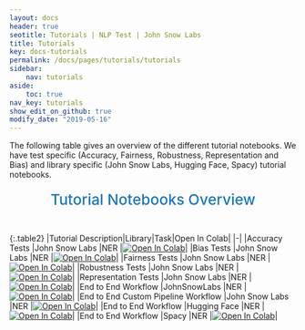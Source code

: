 ```yaml
---
layout: docs
header: true
seotitle: Tutorials | NLP Test | John Snow Labs
title: Tutorials
key: docs-tutorials
permalink: /docs/pages/tutorials/tutorials
sidebar:
    nav: tutorials
aside:
    toc: true
nav_key: tutorials
show_edit_on_github: true
modify_date: "2019-05-16"
---
```


<div class="main-docs" markdown="1"><div class="h3-box" markdown="1">
The following table gives an overview of the different tutorial notebooks. We have test specific (Accuracy, Fairness, Robustness, Representation and Bias) and library specific (John Snow Labs, Hugging Face, Spacy) tutorial notebooks.

<div class="heading" id="tutorial-notebook">Tutorial Notebooks Overview</div>

{:.table2}
|Tutorial Description|Library|Task|Open In Colab|
|-|
|Accuracy Tests                     |John Snow Labs   |NER    |[![Open In Colab](https://colab.research.google.com/assets/colab-badge.svg)](https://colab.research.google.com/drive/1r04gLNVNoId9LmZ18-4JTZT36ANeg-FA)|
|Bias Tests                         |John Snow Labs   |NER    |[![Open In Colab](https://colab.research.google.com/assets/colab-badge.svg)](https://colab.research.google.com/drive/1r04gLNVNoId9LmZ18-4JTZT36ANeg-FA)|
|Fairness Tests                     |John Snow Labs   |NER    |[![Open In Colab](https://colab.research.google.com/assets/colab-badge.svg)](https://colab.research.google.com/drive/1r04gLNVNoId9LmZ18-4JTZT36ANeg-FA)|
|Robustness Tests                   |John Snow Labs   |NER    |[![Open In Colab](https://colab.research.google.com/assets/colab-badge.svg)](https://colab.research.google.com/drive/1hodCD_UW353zEdoaCDN1picXP4BmyFu5)|
|Representation Tests               |John Snow Labs   |NER    |[![Open In Colab](https://colab.research.google.com/assets/colab-badge.svg)](https://colab.research.google.com/drive/1r04gLNVNoId9LmZ18-4JTZT36ANeg-FA)|
|End to End Workflow                       |JohnSnowLabs   |NER    |[![Open In Colab](https://colab.research.google.com/assets/colab-badge.svg)](https://colab.research.google.com/drive/1r04gLNVNoId9LmZ18-4JTZT36ANeg-FA)|
|End to End Custom Pipeline Workflow       |John Snow Labs   |NER    |[![Open In Colab](https://colab.research.google.com/assets/colab-badge.svg)](https://colab.research.google.com/drive/1r04gLNVNoId9LmZ18-4JTZT36ANeg-FA)|
|End to End Workflow              |Hugging Face   |NER    |[![Open In Colab](https://colab.research.google.com/assets/colab-badge.svg)](https://colab.research.google.com/drive/1r04gLNVNoId9LmZ18-4JTZT36ANeg-FA)|
|End to End Workflow                      |Spacy          |NER    |[![Open In Colab](https://colab.research.google.com/assets/colab-badge.svg)](https://colab.research.google.com/drive/1r04gLNVNoId9LmZ18-4JTZT36ANeg-FA)|


<style>
  .heading {
    text-align: center;
    font-size: 26px;
    font-weight: 500;
    padding-top: 20px;
    padding-bottom: 30px;
  }

  #tutorial-notebook {
    color: #1E77B7;
  }

</div><div class="h3-box" markdown="1">

</div></div>